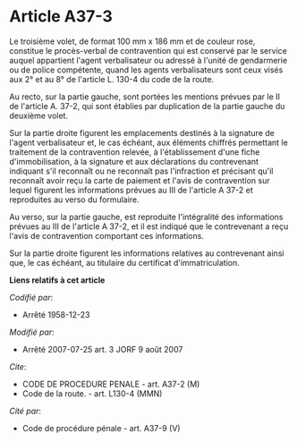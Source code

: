 # Article A37-3

Le troisième volet, de format 100 mm x 186 mm et de couleur rose, constitue le procès-verbal de contravention qui est
conservé par le service auquel appartient l'agent verbalisateur ou adressé à l'unité de gendarmerie ou de police compétente,
quand les agents verbalisateurs sont ceux visés aux 2° et au 8° de l'article L. 130-4 du code de la route.

Au recto, sur la partie gauche, sont portées les mentions prévues par le II de l'article A. 37-2, qui sont établies par
duplication de la partie gauche du deuxième volet.

Sur la partie droite figurent les emplacements destinés à la signature de l'agent verbalisateur et, le cas échéant, aux
éléments chiffrés permettant le traitement de la contravention relevée, à l'établissement d'une fiche d'immobilisation, à la
signature et aux déclarations du contrevenant indiquant s'il reconnaît ou ne reconnaît pas l'infraction et précisant qu'il
reconnaît avoir reçu la carte de paiement et l'avis de contravention sur lequel figurent les informations prévues au III de
l'article A 37-2 et reproduites au verso du formulaire.

Au verso, sur la partie gauche, est reproduite l'intégralité des informations prévues au III de l'article A 37-2, et il est
indiqué que le contrevenant a reçu l'avis de contravention comportant ces informations.

Sur la partie droite figurent les informations relatives au contrevenant ainsi que, le cas échéant, au titulaire du
certificat d'immatriculation.

**Liens relatifs à cet article**

_Codifié par_:

  - Arrêté 1958-12-23

_Modifié par_:

  - Arrêté 2007-07-25 art. 3 JORF 9 août 2007

_Cite_:

  - CODE DE PROCEDURE PENALE - art. A37-2 (M)
  - Code de la route. - art. L130-4 (MMN)

_Cité par_:

  - Code de procédure pénale - art. A37-9 (V)
